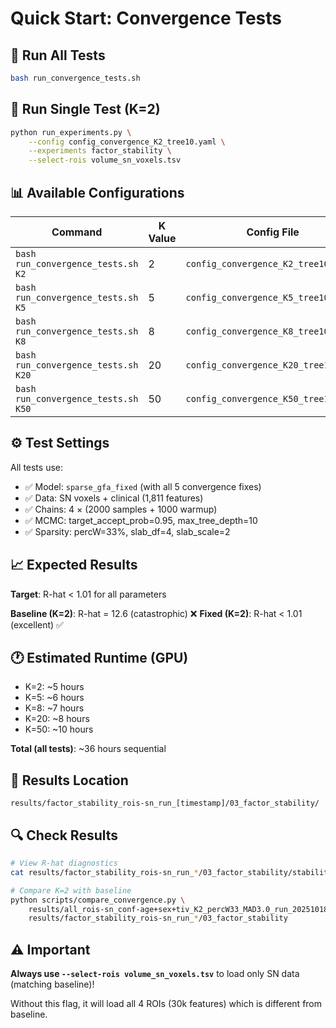 # Quick Start: Convergence Tests

## 🚀 Run All Tests
```bash
bash run_convergence_tests.sh
```

## 🎯 Run Single Test (K=2)
```bash
python run_experiments.py \
    --config config_convergence_K2_tree10.yaml \
    --experiments factor_stability \
    --select-rois volume_sn_voxels.tsv
```

## 📊 Available Configurations

| Command | K Value | Config File |
|---------|---------|-------------|
| `bash run_convergence_tests.sh K2` | 2 | `config_convergence_K2_tree10.yaml` |
| `bash run_convergence_tests.sh K5` | 5 | `config_convergence_K5_tree10.yaml` |
| `bash run_convergence_tests.sh K8` | 8 | `config_convergence_K8_tree10.yaml` |
| `bash run_convergence_tests.sh K20` | 20 | `config_convergence_K20_tree10.yaml` |
| `bash run_convergence_tests.sh K50` | 50 | `config_convergence_K50_tree10.yaml` |

## ⚙️ Test Settings

All tests use:
- ✅ Model: `sparse_gfa_fixed` (with all 5 convergence fixes)
- ✅ Data: SN voxels + clinical (1,811 features)
- ✅ Chains: 4 × (2000 samples + 1000 warmup)
- ✅ MCMC: target_accept_prob=0.95, max_tree_depth=10
- ✅ Sparsity: percW=33%, slab_df=4, slab_scale=2

## 📈 Expected Results

**Target**: R-hat < 1.01 for all parameters

**Baseline (K=2)**: R-hat = 12.6 (catastrophic) ❌
**Fixed (K=2)**: R-hat < 1.01 (excellent) ✅

## 🕐 Estimated Runtime (GPU)

- K=2: ~5 hours
- K=5: ~6 hours
- K=8: ~7 hours
- K=20: ~8 hours
- K=50: ~10 hours

**Total (all tests)**: ~36 hours sequential

## 📂 Results Location

```
results/factor_stability_rois-sn_run_[timestamp]/03_factor_stability/
```

## 🔍 Check Results

```bash
# View R-hat diagnostics
cat results/factor_stability_rois-sn_run_*/03_factor_stability/stability_analysis/rhat_convergence_diagnostics.json

# Compare K=2 with baseline
python scripts/compare_convergence.py \
    results/all_rois-sn_conf-age+sex+tiv_K2_percW33_MAD3.0_run_20251018_142445/03_factor_stability \
    results/factor_stability_rois-sn_run_*/03_factor_stability
```

## ⚠️ Important

**Always use `--select-rois volume_sn_voxels.tsv`** to load only SN data (matching baseline)!

Without this flag, it will load all 4 ROIs (30k features) which is different from baseline.

